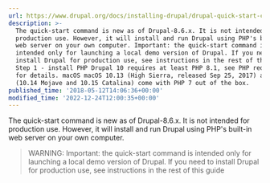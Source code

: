 ```yaml
---
url: https://www.drupal.org/docs/installing-drupal/drupal-quick-start-command
description: >-
  The quick-start command is new as of Drupal-8.6.x. It is not intended for
  production use. However, it will install and run Drupal using PHP's built-in
  web server on your own computer. Important: the quick-start command is
  intended only for launching a local demo version of Drupal. If you need to
  install Drupal for production use, see instructions in the rest of this guide
  Step 1 - install PHP Drupal 10 requires at least PHP 8.1, see PHP requirements
  for details. macOS macOS 10.13 (High Sierra, released Sep 25, 2017) and later
  (10.14 Mojave and 10.15 Catalina) come with PHP 7 out of the box.
published_time: '2018-05-12T14:06:36+00:00'
modified_time: '2022-12-24T12:00:35+00:00'
---
```

The quick-start command is new as of Drupal-8.6.x. It is not intended for production use. However, it will install and run Drupal using PHP's built-in web server on your own computer.

<!-- note-warning -->
> WARNING: Important: the quick-start command is intended only for launching a local demo version of Drupal. If you need to install Drupal for production use, see instructions in the rest of this guide